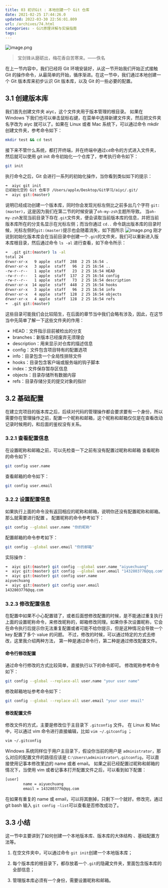 ```yaml
---
title: 03 初识Git : 本地创建一个 Git 仓库
date: 2021-02-25 17:44:26.0
updated: 2022-03-30 22:56:01.809
url: /archives/74.html
categories: - Git原理详解与实操指南
tags: 
---
```




![image.png](https://img-blog.csdnimg.cn/img_convert/079a43b009674886825e652a4d541985.png)

> 宝剑锋从磨砺出，梅花香自苦寒来。——佚名

在上一节内容中，我们已经将 Git 环境安装好，从这一节开始我们开始正式接触 Git 的操作命令，从最简单的开始，循序渐进。在这一节中，我们通过本地创建一个 Git 版本库来初步认识 Git 版本库，以及 Git 的一些必要的配置。

## 3.1 创建版本库

我们首先创建文件夹 aiyc，这个文件夹用于版本管理的根目录。 如果在 Windows 下我们也可以单击鼠标右键，在菜单中选择新建文件夹，然后把文件夹名字改为 aiyc 就可以了。如果在 Linux 或者 Mac 系统下，可以通过命令 mkdir 创建文件夹，参考命令如下：

```bash
mkdir test && cd test
```

接下来不管什么系统，都打开终端，并在终端中通过`cd`命令的方式进入文件夹，然后就可以使用 git init 命令初始化一个仓库了，参考执行命令如下：

```bash
git init
```

执行命令之后，Git 会进行一系列的初始化操作，当你看到类似如下的提示：

```bash
➜  aiyc git init
已初始化空的 Git 仓库于 /Users/apple/Desktop/Git学习/aiyc/.git/
➜  aiyc git:(master)
```

说明已经成功创建一个版本库，同时你会发现光标左侧比之前多出几个字符 `git:(master)`，这是因为我们在第二节的时候安装了`oh-my-zsh`主题所导致。 当`oh-my-zsh`发现当前目录下存在`.git`文件夹，便会读取当前版本库的信息，并把当前版本库所在的分支名显示在光标左侧；而当你通过 `cd..` 命令跳出版本库的目录时候，光标左侧的`git:(master)`提示也会随着消失，如下图所示 ![image.png](https://img-blog.csdnimg.cn/img_convert/4e8ff82ac4591a4e719963e13e8845ea.png) 刚才说到初始化版本库会在当前目录中创建一个`.git`的文件夹，我们可以重新进入版本库根目录，然后通过命令 `ls -al` 进行查看，如下命令所示：

```bash
➜  .git git:(master) ls -al
total 24
drwxr-xr-x   9 apple  staff  288  2 25 16:54 .
drwxr-xr-x   3 apple  staff   96  2 25 16:54 ..
-rw-r--r--   1 apple  staff   23  2 25 16:54 HEAD
-rw-r--r--   1 apple  staff  137  2 25 16:54 config
-rw-r--r--   1 apple  staff   73  2 25 16:54 description
drwxr-xr-x  14 apple  staff  448  2 25 16:54 hooks
drwxr-xr-x   3 apple  staff   96  2 25 16:54 info
drwxr-xr-x   4 apple  staff  128  2 25 16:54 objects
drwxr-xr-x   4 apple  staff  128  2 25 16:54 refs
➜  .git git:(master)
```

这些目录可能我们会比较陌生，在后面的章节当中我们会略有涉及，因此，在这节当中先简单了解一下这些文件夹的作用：

*   HEAD：文件指示目前被检出的分支
*   branches：新版本已经废弃无须理会
*   description：用来显示对仓库的描述信息
*   config：文件包含项目特有的配置选项
*   info：目录包含一个全局性排除文件
*   hooks：目录包含客户端或服务端的钩子脚本
*   index：文件保存暂存区信息
*   objects：目录存储所有数据内容
*   refs：目录存储分支的提交对象的指针

## 3.2 基础配置

在建立完项目的版本库之后，后续对代码的管理操作都会要求要有一个身份，所以需要你在管理操作之前，配置一个昵称和邮箱，这个昵称和邮箱仅仅是在查看改动记录时候用的，和后面的鉴权没有关系。

### 3.2.1 查看配置信息

在设置昵称和邮箱之前，可以先检查一下之前有没有配置过昵称和邮箱 查看昵称的命令如下：

```bash
git config user.name
```

查看邮箱的命令如下：

```bash
git config user.email
```

### 3.2.2 设置配置信息

如果执行上面的命令没有返回相应的昵称和邮箱，说明你还没有配置昵称和邮箱。那么就需要进行配置 。 配置昵称的命令参考如下：

```bash
git config --global user.name "你的昵称"
```

配置邮箱的命令参考如下：

```bash
git config --global user.email "你的邮箱"
```

实际操作：

```bash
➜  aiyc git:(master) git config --global user.name "aiyuechuang"
➜  aiyc git:(master) git config --global user.email "1432803776@qq.com"
➜  aiyc git:(master) git config user.name
aiyuechuang
➜  aiyc git:(master) git config user.email
1432803776@qq.com
```

### 3.2.3 修改配置信息

在配置中如果不小心配置错了，或者后面想修改配置的时候，是不能通过重复执行上面的设置昵称命令，来修改昵称的，邮箱修改同理。如果你多次设置昵称，它会在命令执行后提示你无法重复配置或者可能不给你提示，但是这种情况会导致一个 key 配置了多个 value 的问题。 不过，修改的时候，可以通过特定的方式去修改，这里我介绍两种方法， 第一种是通过命令行，第二种是通过修改配置文件。

#### 命令行修改配置

通过命令行修改的方式比较简单，直接执行以下的命令即可。 修改昵称参考命令如下：

```bash
git config --global --replace-all user.name "your user name"
```

修改邮箱地址参考命令如下：

```bash
git config --global --replace-all user.email "your user email"
```

#### 修改配置文件

修改文件的方式，主要是修改位于主目录下 `.gitconfig` 文件。 在 Linux 和 Mac 中，可以通过 vim 命令进行直接编辑，比如 `vim ~/.gitconfig` ；

```bash
vim ~/.gitconfig
```

Windows 系统同样位于用户主目录下，假设你当前的用户是 `administrator`，那么对应的配置文件的路径应该是 `C:\Users\administrator\.gitconfig`，可以直接使用记事本修改里边的 name 或者 email。 如果之前已经配置过昵称和邮箱的情况下，当使用 vim 或者记事本打开配置文件之后，可以看到如下配置：

```bash
[user]
        name = aiyuechuang
        email = 1432803776@qq.com
```

在如果有重复的 name 或 email，可以将其删掉，只剩下一个就好。修改完，通过 git bash 输入 `git config –list`可以查看是否修改成功了。

## 3.3 小结

这一节中主要讲到了如何创建一个本地版本库、版本库的大体结构 、基础配置方法等。

1.  在空文件夹中，可以通过命令 `git init`创建一个本地版本库；
    
2.  每个版本库的根目录下，都存放着一个`.git`的隐藏文件夹，里面包含版本库的全部信息；
    
3.  管理版本库必须有一个身份，需要设置昵称和邮箱。